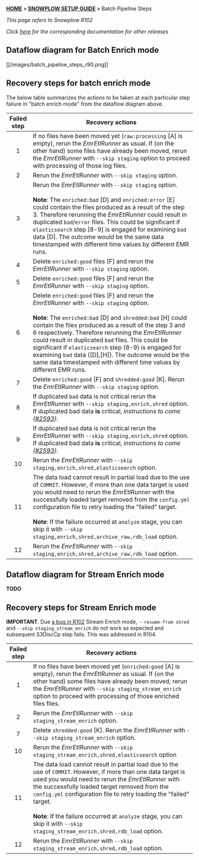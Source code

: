 [**HOME**](Home) » [**SNOWPLOW SETUP GUIDE**](Setting-up-Snowplow) » Batch Pipeline Steps

*This page refers to Snowplow R102*

*Click [here](Batch-pipeline-steps) for the corresponding documentation for other releases*

## Dataflow diagram for Batch Enrich mode

[[/images/batch_pipeline_steps_r90.png]]

## Recovery steps for batch enrich mode

The below table summarizes the actions to be taken at each particular step failure in "batch enrich mode" from the dataflow diagram above.

Failed step | Recovery actions
:---:|---
 1 | If no files have been moved yet (`raw:processing` [A] is empty), rerun the *EmrEtlRunner* as usual. If (on the other hand) some files have already been moved, rerun the *EmrEtlRunner* with `--skip staging` option to proceed with processing of those log files.
 2 | Rerun the *EmrEtlRunner* with `--skip staging` option.|
 3 | Rerun the *EmrEtlRunner* with `--skip staging` option.<br><br>**Note**: The `enriched:bad` [D] and `enriched:error` [E] could contain the files produced as a result of the step 3. Therefore rerunning the *EmrEtlRunner* could result in duplicated `bad`/`error` files. This could be significant if `elasticsearch` step [8-9] is engaged for examining `bad` data [D]. The outcome would be the same data timestamped with different time values by different EMR runs.
 4 | Delete `enriched:good` files [F] and rerun the *EmrEtlRunner* with `--skip staging` option.
 5 | Delete `enriched:good` files [F] and rerun the *EmrEtlRunner* with `--skip staging` option.
 6 | Delete `enriched:good` files [F] and rerun the *EmrEtlRunner* with `--skip staging` option.<br><br>**Note**: The `enriched:bad` [D] and `shredded:bad` [H] could contain the files produced as a result of the step 3 and 6 respectively. Therefore rerunning the *EmrEtlRunner* could result in duplicated `bad` files. This could be significant if `elasticsearch` step (8-9) is engaged for examining `bad` data ([D],[H]). The outcome would be the same data timestamped with different time values by different EMR runs.
 7 | Delete `enriched:good` [F] and `shredded:good` [K]. Rerun the *EmrEtlRunner* with `--skip staging` option.
 8 | If duplicated `bad` data is not critical rerun the *EmrEtlRunner* with `--skip staging,enrich,shred` option. If duplicated bad data **is** critical, *instructions to come ([#2593](https://github.com/snowplow/snowplow/issues/2593))*.
 9 | If duplicated `bad` data is not critical rerun the *EmrEtlRunner* with `--skip staging,enrich,shred` option. If duplicated bad data **is** critical, *instructions to come ([#2593](https://github.com/snowplow/snowplow/issues/2593))*.
 10 | Rerun the *EmrEtlRunner* with `--skip staging,enrich,shred,elasticsearch` option.
 11 | The data load cannot result in partial load due to the use of `COMMIT`. However, if more than one data target is used you would need to rerun the *EmrEtlRunner* with the successfully loaded target removed from the `config.yml` configuration file to retry loading the "failed" target.<br><br>**Note**: If the failure occurred at `analyze` stage, you can skip it with `--skip staging,enrich,shred,archive_raw,rdb_load` option.
 12 | Rerun the *EmrEtlRunner* with `--skip staging,enrich,shred,archive_raw,rdb_load` option.

## Dataflow diagram for Stream Enrich mode

**TODO**

## Recovery steps for Stream Enrich mode

**IMPORTANT**. Due [a bug in R102][r102-shred-bug] Stream Enrich mode, `--resume-from shred` and `--skip staging_stream_enrich` do not work as expected and subsequent S3DiscCp step fails. This was addressed in R104.

Failed step | Recovery actions
:---:|---
 1 | If no files have been moved yet (`enriched:good` [A] is empty), rerun the *EmrEtlRunner* as usual. If (on the other hand) some files have already been moved, rerun the *EmrEtlRunner* with `--skip staging_stream_enrich` option to proceed with processing of those enriched files files.
 2 | Rerun the *EmrEtlRunner* with `--skip staging_stream_enrich` option.|
 7 | Delete `shredded:good` [K]. Rerun the *EmrEtlRunner* with `--skip staging_stream_enrich` option.|
 10 | Rerun the *EmrEtlRunner* with `--skip staging_stream_enrich,shred,elasticsearch` option|
 11 | The data load cannot result in partial load due to the use of `COMMIT`. However, if more than one data target is used you would need to rerun the *EmrEtlRunner* with the successfully loaded target removed from the `config.yml` configuration file to retry loading the "failed" target.<br><br>**Note**: If the failure occurred at `analyze` stage, you can skip it with `--skip staging_stream_enrich,shred,rdb_load` option.
 12 | Rerun the *EmrEtlRunner* with `--skip staging_stream_enrich,shred,rdb_load` option.

 [r102-shred-bug]: https://github.com/snowplow/snowplow/issues/3722

